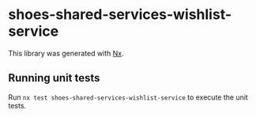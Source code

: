 # shoes-shared-services-wishlist-service

This library was generated with [Nx](https://nx.dev).

## Running unit tests

Run `nx test shoes-shared-services-wishlist-service` to execute the unit tests.
